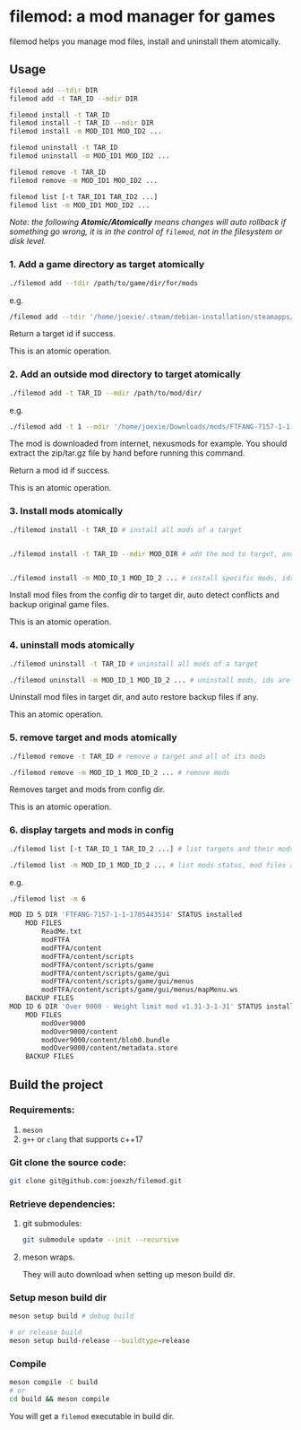 # filemod: a mod manager for games

filemod helps you manage mod files, install and uninstall them atomically.

## Usage

```bash
filemod add --tdir DIR
filemod add -t TAR_ID --mdir DIR

filemod install -t TAR_ID
filemod install -t TAR_ID --mdir DIR
filemod install -m MOD_ID1 MOD_ID2 ...

filemod uninstall -t TAR_ID
filemod uninstall -m MOD_ID1 MOD_ID2 ...

filemod remove -t TAR_ID
filemod remove -m MOD_ID1 MOD_ID2 ...

filemod list [-t TAR_ID1 TAR_ID2 ...]
filemod list -m MOD_ID1 MOD_ID2 ...
```

*Note: the following **Atomic/Atomically** means changes will auto rollback if something go wrong, it is in the control of `filemod`, not in the filesystem or disk level.*

### 1. Add a game directory as target atomically

```bash
./filemod add --tdir /path/to/game/dir/for/mods
```

e.g. 

```bash
/filemod add --tdir '/home/joexie/.steam/debian-installation/steamapps/common/The Witcher 3/mods'
```

Return a target id if success.

This is an atomic operation.

### 2. Add an outside mod directory to target atomically

```bash
./filemod add -t TAR_ID --mdir /path/to/mod/dir/
```

e.g.

```bash
./filemod add -t 1 --mdir '/home/joexie/Downloads/mods/FTFANG-7157-1-1-1705443514'
```

The mod is downloaded from internet, nexusmods for example. You should extract the zip/tar.gz file by hand before running this command.

Return a mod id if success.

This is an atomic operation.

### 3. Install mods atomically

```bash
./filemod install -t TAR_ID # install all mods of a target


./filemod install -t TAR_ID --mdir MOD_DIR # add the mod to target, and install it


./filemod install -m MOD_ID_1 MOD_ID_2 ... # install specific mods, ids are separated by whitespace
```

Install mod files from the config dir to target dir, auto detect conflicts and backup original game files.

This is an atomic operation.

### 4. uninstall mods atomically

```bash
./filemod uninstall -t TAR_ID # uninstall all mods of a target

./filemod uninstall -m MOD_ID_1 MOD_ID_2 ... # uninstall mods, ids are separated by whitespace
```

Uninstall mod files in target dir, and auto restore backup files if any.

This an atomic operation.

### 5. remove target and mods atomically

```bash
./filemod remove -t TAR_ID # remove a target and all of its mods

./filemod remove -m MOD_ID_1 MOD_ID_2 ... # remove mods
```

Removes target and mods from config dir.

This is an atomic operation.

### 6. display targets and mods in config

```bash
./filemod list [-t TAR_ID_1 TAR_ID_2 ...] # list targets and their mods status

./filemod list -m MOD_ID_1 MOD_ID_2 ... # list mods status, mod files and backup files
```

e.g.

```bash
./filemod list -m 6

MOD ID 5 DIR 'FTFANG-7157-1-1-1705443514' STATUS installed
    MOD FILES
        ReadMe.txt
        modFTFA
        modFTFA/content
        modFTFA/content/scripts
        modFTFA/content/scripts/game
        modFTFA/content/scripts/game/gui
        modFTFA/content/scripts/game/gui/menus
        modFTFA/content/scripts/game/gui/menus/mapMenu.ws
    BACKUP FILES
MOD ID 6 DIR 'Over 9000 - Weight limit mod v1.31-3-1-31' STATUS installed
    MOD FILES
        modOver9000
        modOver9000/content
        modOver9000/content/blob0.bundle
        modOver9000/content/metadata.store
    BACKUP FILES
```

## Build the project

### Requirements:

1. `meson`
2. `g++` or `clang` that supports c++17

### Git clone the source code:

```bash
git clone git@github.com:joexzh/filemod.git
```

### Retrieve dependencies:

1. git submodules:

    ```bash
    git submodule update --init --recursive
    ```

2. meson wraps.

    They will auto download when setting up meson build dir.

### Setup meson build dir

```bash
meson setup build # debug build

# or release build
meson setup build-release --buildtype=release
```

### Compile

```bash
meson compile -C build
# or
cd build && meson compile
```

You will get a `filemod` executable in build dir.